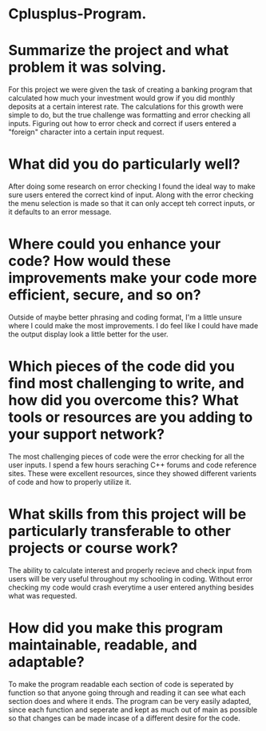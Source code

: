 # Cplusplus-Program.

# Summarize the project and what problem it was solving.
For this project we were given the task of creating a banking program that calculated how much your investment would grow if you did monthly deposits at a certain interest rate. The calculations for this growth were simple to do, but the true challenge was formatting and error checking all inputs. Figuring out how to error check and correct if users entered a "foreign" character into a certain input request.

# What did you do particularly well?
After doing some research on error checking I found the ideal way to make sure users entered the correct kind of input. Along with the error checking the menu selection is made so that it can only accept teh correct inputs, or it defaults to an error message.

# Where could you enhance your code? How would these improvements make your code more efficient, secure, and so on?
Outside of maybe better phrasing and coding format, I'm a little unsure where I could make the most improvements. I do feel like I could have made the output display look a little better for the user.

# Which pieces of the code did you find most challenging to write, and how did you overcome this? What tools or resources are       you adding to your support network?
The most challenging pieces of code were the error checking for all the user inputs. I spend a few hours seraching C++ forums and code reference sites. These were excellent resources, since they showed different varients of code and how to properly utilize it.

# What skills from this project will be particularly transferable to other projects or course work?
The ability to calculate interest and properly recieve and check input from users will be very useful throughout my schooling in coding. Without error checking my code would crash everytime a user entered anything besides what was requested.

# How did you make this program maintainable, readable, and adaptable?
To make the program readable each section of code is seperated by function so that anyone going through and reading it can see what each section does and where it ends. The program can be very easily adapted, since each function and seperate and kept as much out of main as possible so that changes can be made incase of a different desire for the code.

